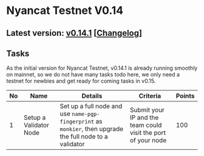 # Nyancat Testnet V0.14

## Latest version: [v0.14.1](https://github.com/irisnet/irishub/releases/tag/v0.14.1) [[Changelog](https://github.com/irisnet/irishub/blob/master/CHANGELOG.md#0141)]

## Tasks

As the initial version for Nyancat Testnet, v0.14.1 is already running smoothly on mainnet, so we do not have many tasks todo here, we only need a testnet for newbies and get ready for coming tasks in v0.15.

| No   | Name                                           | Details                                                      | Criteria                                                     | Points |
| ---- | ---------------------------------------------- | ------------------------------------------------------------ | ------------------------------------------------------------ | ------ |
| 1    | Setup a Validator Node                         | Set up a full node and use `name-pgp-fingerprint` as `monkier`, then upgrade the full node to a validator | Submit your IP and the team could visit the port of your node | 100    |
